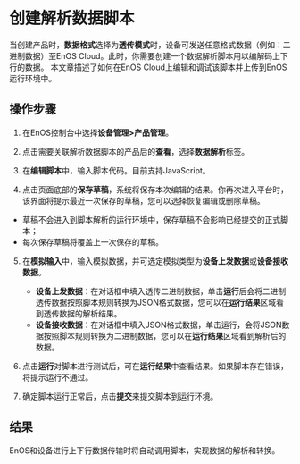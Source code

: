 # 创建解析数据脚本

当创建产品时，**数据格式**选择为**透传模式**时，设备可发送任意格式数据（例如：二进制数据）至EnOS Cloud。此时，你需要创建一个数据解析脚本用以编解码上下行的数据。 本文章描述了如何在EnOS Cloud上编辑和调试该脚本并上传到EnOS运行环境中。

## 操作步骤

1. 在EnOS控制台中选择**设备管理>产品管理**。

2. 点击需要关联解析数据脚本的产品后的**查看**，选择**数据解析**标签。

3. 在**编辑脚本**中，输入脚本代码。目前支持JavaScript。

4. 点击页面底部的**保存草稿**，系统将保存本次编辑的结果。你再次进入平台时，该界面将提示最近一次保存的草稿，您可以选择恢复编辑或删除草稿。
  - 草稿不会进入到脚本解析的运行环境中，保存草稿不会影响已经提交的正式脚本；
  - 每次保存草稿将覆盖上一次保存的草稿。

5. 在**模拟输入**中，输入模拟数据，并可选定模拟类型为**设备上发数据**或**设备接收数据**。
   - **设备上发数据**：在对话框中填入透传二进制数据，单击**运行**后会将二进制透传数据按照脚本规则转换为JSON格式数据，您可以在**运行结果**区域看到透传数据的解析结果。
   - **设备接收数据**：在对话框中填入JSON格式数据，单击运行，会将JSON数据按照脚本规则转换为二进制数据，您可以在**运行结果**区域看到解析后的数据。

6. 点击**运行**对脚本进行测试后，可在**运行结果**中查看结果。如果脚本存在错误，将提示运行不通过。

7. 确定脚本运行正常后，点击**提交**来提交脚本到运行环境。

## 结果

EnOS和设备进行上下行数据传输时将自动调用脚本，实现数据的解析和转换。
